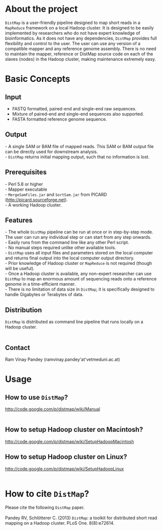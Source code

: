 

# About the project #
`DistMap` is a user-friendly pipeline designed to map short reads in a `MapReduce` framework on a local Hadoop cluster. It is designed to be easily implemented by researchers who do not have expert knowledge of bioinformatics. As it does not have any dependencies, `DistMap` provides full flexibility and control to the user. The user can use any version of a compatible mapper and any reference genome assembly. There is no need to maintain the mapper, reference or DistMap source code on each of the slaves (nodes) in the Hadoop cluster, making maintenance extremely easy.

# Basic Concepts #
## Input ##
- FASTQ formatted, paired-end and single-end raw sequences.<br>
- Mixture of paired-end and single-end sequences also supported.<br>
- FASTA formatted reference genome sequence.<br>

<h2>Output</h2>
- A single SAM or BAM file of mapped reads. This SAM or BAM output file can be directly used for downstream analysis.<br>
- <code>DistMap</code> returns initial mapping output, such that no information is lost.<br>


<h2>Prerequisites</h2>
- Perl 5.8 or higher<br>
- Mapper executable<br>
- <code>MergeSamFiles.jar</code> and <code>SortSam.jar</code> from PICARD (<a href='http://picard.sourceforge.net'>http://picard.sourceforge.net</a>).<br>
- A working Hadoop cluster.<br>


<h2>Features</h2>
- The whole <code>DistMap</code> pipeline can be run at once or in step-by-step mode. The user can run any individual step or can start from any step onwards.<br>
- Easily runs from the command line like any other Perl script.<br>
- No manual steps required unlike other available tools.<br>
- <code>DistMap</code> uses all input files and parameters stored on the local computer and returns final output into the local computer output directory.<br>
- Prior knowledge of Hadoop cluster or <code>MapReduce</code> is not required (though will be useful).<br>
- Once a Hadoop cluster is available, any non-expert researcher can use <code>DistMap</code> to map an enormous amount of sequencing reads onto a reference genome in a time-efficient manner.<br>
- There is no limitation of data size in <code>DistMap</code>; it is specifically designed to handle Gigabytes or Terabytes of data.<br>


<h2>Distribution</h2>
<code>DistMap</code> is distributed as command line pipeline that runs locally on a Hadoop cluster.<br>
<br>
<h2>Contact</h2>
Ram Vinay Pandey (ramvinay.pandey'at'vetmeduni.ac.at)<br>

<h1>Usage</h1>
<h2>How to use <code>DistMap</code>?</h2>
<a href='http://code.google.com/p/distmap/wiki/Manual'>http://code.google.com/p/distmap/wiki/Manual</a><br><br>

<h2>How to setup Hadoop cluster on Macintosh?</h2>
<a href='http://code.google.com/p/distmap/wiki/SetupHadoopMacintosh'>http://code.google.com/p/distmap/wiki/SetupHadoopMacintosh</a><br>


<h2>How to setup Hadoop cluster on Linux?</h2>
<a href='http://code.google.com/p/distmap/wiki/SetupHadoopLinux'>http://code.google.com/p/distmap/wiki/SetupHadoopLinux</a><br><br>


<h1>How to cite <code>DistMap</code>?</h1>

Please cite the following <code>DistMap</code> paper.<br>
<br>
Pandey RV, Schlötterer C. (2013) <code>DistMap</code>: a toolkit for distributed short read mapping on a Hadoop cluster. PLoS One. 8(8):e72614.<br>
<br>
<br>

